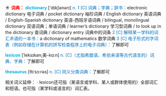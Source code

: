 ☀ <font color="red">**词典：**</font>
<font color="sky blue">**dictionary**</font> ['dɪkʃənərɪ] 
<font color="#0070c0">n. 1 [C] 词典；字典；辞书：</font>electronic dictionary 电子词典 / pocket dictionary 袖珍词典 / English dictionary 英语词典 / English-Spanish dictionary 英语-西班牙语词典 / bilingual, monolingual dictionary 双语词典；单语词典 / learner’s dictionary 学习型词典 / to look up in the dictionary 查词典 / dictionary entry 词典中的词条 <font color="#0070c0">2 [C] 解释某一学科的词汇术语的一本书：</font>a dictionary of mathematics 数学词典 <font color="#0070c0">3 [C] 电子形式的字词表（例如存储在计算机的拼写检查程序上的电子词典）：</font>了解即可
           
<font color="sky blue">**lexicon**</font> [ˈleksɪkən;美-kɑ:n]
<font color="#0070c0">n. [C]（尤指希腊语、希伯来语等古代语言的）词典、字典：</font>了解即可
            
<font color="sky blue">**thesaurus**</font> [θɪˈsɔ:rəs]
<font color="#0070c0">n. [C] 同义分类词典：</font>了解即可

相关词义延伸：
· lexicon还可指（某语言或学科、某人或群体使用的）全部词汇和短语。也可指（某学科或语言的）词汇表。
 
